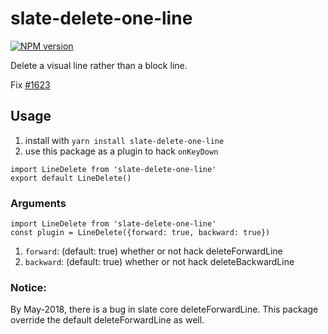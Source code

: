 # slate-delete-one-line

[![NPM version](https://badge.fury.io/js/slate-delete-one-line.svg)](http://badge.fury.io/js/slate-delete-one-line)

Delete a visual line rather than a block line.

Fix [#1623](https://github.com/ianstormtaylor/slate/issues/1623)

## Usage

1.  install with `yarn install slate-delete-one-line`
2.  use this package as a plugin to hack `onKeyDown`

```
import LineDelete from 'slate-delete-one-line'
export default LineDelete()
```

### Arguments

```
import LineDelete from 'slate-delete-one-line'
const plugin = LineDelete({forward: true, backward: true})
```

1.  `forward`: (default: true) whether or not hack deleteForwardLine
2.  `backward`: (default: true) whether or not hack deleteBackwardLine

### Notice:

By May-2018, there is a bug in slate core deleteForwardLine. This package override the default deleteForwardLine as well.
